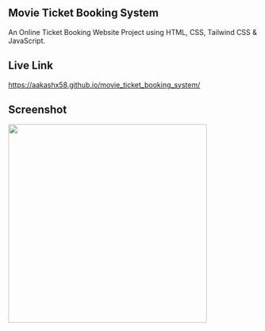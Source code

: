 ## Movie Ticket Booking System

An Online Ticket Booking Website Project using HTML, CSS, Tailwind CSS & JavaScript.

## Live Link
https://aakashx58.github.io/movie_ticket_booking_system/

## Screenshot
<img height="400" src="https://github.com/aakashx58/movie_ticket_booking_system/assets/106716824/8bc3bd98-0364-4369-b3a2-deda1706a1a2">
